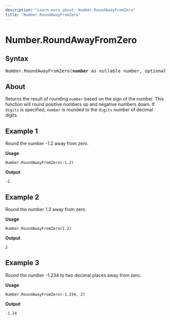 ```yaml
---
description: "Learn more about: Number.RoundAwayFromZero"
title: "Number.RoundAwayFromZero"
---
```

# Number.RoundAwayFromZero

## Syntax

<pre>
Number.RoundAwayFromZero(<b>number</b> as nullable number, optional <b>digits</b> as nullable number) as nullable number
</pre>
  
## About

Returns the result of rounding `number` based on the sign of the number. This function will round positive numbers up and negative numbers down. If `digits` is specified, `number` is rounded to the `digits` number of decimal digits.

## Example 1

Round the number -1.2 away from zero.

**Usage**

```powerquery-m
Number.RoundAwayFromZero(-1.2)
```

**Output**

`-2`

## Example 2

Round the number 1.2 away from zero.

**Usage**

```powerquery-m
Number.RoundAwayFromZero(1.2)
```

**Output**

`2`

## Example 3

Round the number -1.234 to two decimal places away from zero.

**Usage**

```powerquery-m
Number.RoundAwayFromZero(-1.234, 2)
```

**Output**

`-1.24`

